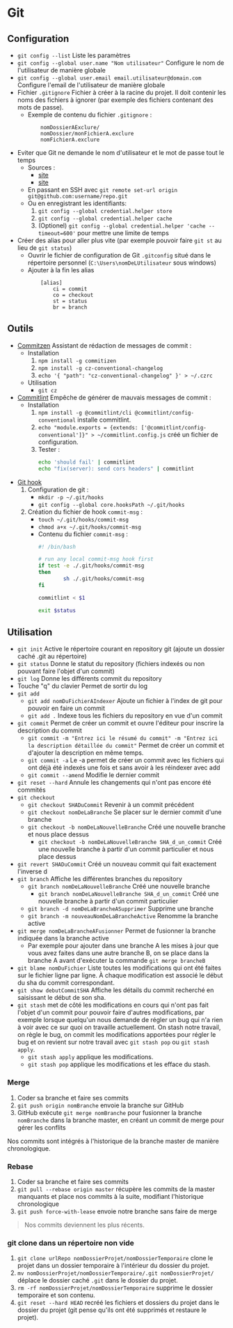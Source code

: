 # Git

## Configuration

* `git config --list` Liste les paramètres
* `git config --global user.name "Nom utilisateur"` Configure le nom de l'utilisateur de manière globale
* `git config --global user.email email.utilisateur@domain.com` Configure l'email de l'utilisateur de manière globale
* Fichier `.gitignore` Fichier à créer à la racine du projet. Il doit contenir les noms des fichiers à ignorer (par exemple des fichiers contenant des mots de passe).  
    * Exemple de contenu du fichier `.gitignore` :
        ```
            nomDossierAExclure/
            nomDossier/monFichierA.exclure
            nomFichierA.exclure
        ```
* Eviter que Git ne demande le nom d'utilisateur et le mot de passe tout le temps
    * Sources :
        * [site](https://stackoverflow.com/a/12240995)
        * [site](https://stackoverflow.com/a/14528360)
    * En passant en SSH avec `git remote set-url origin git@github.com:username/repo.git`
    * Ou en enregistrant les identifiants:
        1. `git config --global credential.helper store`
        2. `git config --global credential.helper cache`
        3. (Optionel) `git config --global credential.helper 'cache --timeout=600'` pour mettre une limite de temps
* Créer des alias pour aller plus vite (par exemple pouvoir faire `git st` au lieu de `git status`)
    *   Ouvrir le fichier de configuration de Git `.gitconfig` situé dans le répertoire personnel (`C:\Users\nomDeLUtilisateur` sous windows)
    *   Ajouter à la fin les alias
        ```
            [alias]
                ci = commit
                co = checkout
                st = status
                br = branch
        ```

## Outils

* [Commitzen](https://github.com/commitizen/cz-cli) Assistant de rédaction de messages de commit :
    * Installation
        1. `npm install -g commitizen`
        2. `npm install -g cz-conventional-changelog`
        3. `echo '{ "path": "cz-conventional-changelog" }' > ~/.czrc`
    * Utilisation
        * `git cz`
* [Commitlint](https://commitlint.js.org/#/) Empêche de générer de mauvais messages de commit :
    * Installation
        1. `npm install -g @commitlint/cli @commitlint/config-conventional` installe commitlint.
        2. `echo "module.exports = {extends: ['@commitlint/config-conventional']}" > ~/commitlint.config.js` créé un fichier de configuration.
        4. Tester :
            ```bash
            echo 'should fail' | commitlint
            echo "fix(server): send cors headers" | commitlint
            ```
* [Git hook](https://git-scm.com/book/en/v2/Customizing-Git-Git-Hooks)
    1. Configuration de git :
        * `mkdir -p ~/.git/hooks`
        * `git config --global core.hooksPath ~/.git/hooks`
    2. Création du fichier de hook `commit-msg` :
        * `touch ~/.git/hooks/commit-msg`
        * `chmod a+x ~/.git/hooks/commit-msg`
        * Contenu du fichier `commit-msg` :
            ```bash
            #! /bin/bash

            # run any local commit-msg hook first
            if test -e ./.git/hooks/commit-msg
            then
                    sh ./.git/hooks/commit-msg
            fi

            commitlint < $1

            exit $status
            ```

## Utilisation

* `git init` Active le répertoire courant en repository git (ajoute un dossier caché .git au répertoire)
* `git status` Donne le statut du repository (fichiers indexés ou non pouvant faire l'objet d'un commit)
* `git log` Donne les différents commit du repository
* Touche "q" du clavier Permet de sortir du log
* `git add`
    * `git add nomDuFichierAIndexer` Ajoute un fichier à l'index de git pour pouvoir en faire un commit
    * `git add .` Indexe tous les fichiers du repository en vue d'un commit
* `git commit` Permet de créer un commit et ouvre l'éditeur pour inscrire la description du commit
    * `git commit -m "Entrez ici le résumé du commit" -m "Entrez ici la description détaillée du commit"` Permet de créer un commit et d'ajouter la description en même temps.
    * `git commit -a` Le -a permet de créer un commit avec les fichiers qui ont déjà été indexés une fois et sans avoir à les réindexer avec add
    * `git commit --amend` Modifie le dernier commit
* `git reset --hard` Annule les changements qui n'ont pas encore été commités
* `git checkout`
    * `git checkout SHADuCommit` Revenir à un commit précédent
    * `git checkout nomDeLaBranche` Se placer sur le dernier commit d'une branche
    * `git checkout -b nomDeLaNouvelleBranche` Créé une nouvelle branche et nous place dessus
        * `git checkout -b nomDeLaNouvelleBranche SHA_d_un_commit` Créé une nouvelle branche à partir d'un commit particulier et nous place dessus
* `git revert SHADuCommit` Créé un nouveau commit qui fait exactement l'inverse d
* `git branch` Affiche les différentes branches du repository
    * `git branch nomDeLaNouvelleBranche` Créé une nouvelle branche 
        * `git branch nomDeLaNouvelleBranche SHA_d_un_commit` Créé une nouvelle branche à partir d'un commit particulier
    * `git branch -d nomDeLaBrancheASupprimer` Supprime une branche
    * `git branch -m nouveauNomDeLaBrancheActive` Renomme la branche active
* `git merge nomDeLaBrancheAFusionner` Permet de fusionner la branche indiquée dans la branche active
    * Par exemple pour ajouter dans une branche A les mises à jour que vous avez faites dans une autre branche B, on se place dans la branche A avant d'exécuter la commande `git merge brancheB`
* `git blame nomDuFichier` Liste toutes les modifications qui ont été faites sur le fichier ligne par ligne. À chaque modification est associé le début du sha du commit correspondant.
* `git show debutCommitSHA` Affiche les détails du commit recherché en saisissant le début de son sha.
* `git stash` met de côté les modifications en cours qui n'ont pas fait l'objet d'un commit pour pouvoir faire d'autres modifications, par exemple lorsque quelqu'un nous demande de régler un bug qui n'a rien à voir avec ce sur quoi on travaille actuellement. On stash notre travail, on règle le bug, on commit les modifications apportées pour régler le bug et on revient sur notre travail avec `git stash pop` ou `git stash apply`.
    * `git stash apply` applique les modifications.
    * `git stash pop` applique les modifications et les efface du stash.

### Merge

1. Coder sa branche et faire ses commits
2. `git push origin nomBranche` envoie la branche sur GitHub
3. GitHub exécute `git merge nomBranche` pour fusionner la branche `nomBranche` dans la branche master, en créant un commit de merge pour gérer les conflits

Nos commits sont intégrés à l'historique de la branche master de manière chronologique.

### Rebase

1. Coder sa branche et faire ses commits
2. `git pull --rebase origin master` récupère les commits de la master manquants et place nos commits à la suite, modifiant l'historique chronologique
3. `git push force-with-lease` envoie notre branche sans faire de merge

> Nos commits deviennent les plus récents.

### git clone dans un répertoire non vide

1. `git clone urlRepo nomDossierProjet/nomDossierTemporaire` clone le projet dans un dossier temporaire à l'intérieur du dossier du projet.
2. `mv nomDossierProjet/nomDossierTemporaire/.git nomDossierProjet/` déplace le dossier caché `.git` dans le dossier du projet.
3. `rm -rf nomDossierProjet/nomDossierTemporaire` supprime le dossier temporaire et son contenu.
4. `git reset --hard HEAD` recréé les fichiers et dossiers du projet dans le dossier du projet (git pense qu'ils ont été supprimés et restaure le projet).